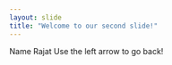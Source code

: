 ```yaml
---
layout: slide
title: "Welcome to our second slide!"
---
```

Name Rajat
Use the left arrow to go back!
